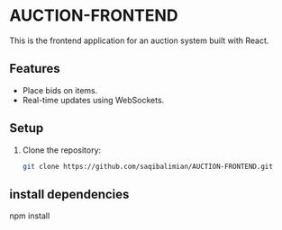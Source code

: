 # AUCTION-FRONTEND

This is the frontend application for an auction system built with React.

## Features
- Place bids on items.
- Real-time updates using WebSockets.

## Setup
1. Clone the repository:
   ```bash
   git clone https://github.com/saqibalimian/AUCTION-FRONTEND.git

## install dependencies
npm install